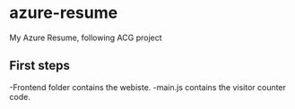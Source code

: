 # azure-resume
My Azure Resume, following ACG project


## First steps

-Frontend folder contains the webiste.
-main.js contains the visitor counter code.

